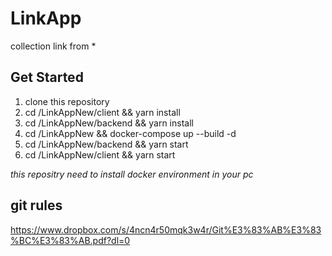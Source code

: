 # LinkApp

collection link from \*

## Get Started

1. clone this repository
2. cd /LinkAppNew/client && yarn install
3. cd /LinkAppNew/backend && yarn install
4. cd /LinkAppNew && docker-compose up --build -d
5. cd /LinkAppNew/backend && yarn start
6. cd /LinkAppNew/client && yarn start

*this repositry need to install docker environment in your pc*

## git rules

https://www.dropbox.com/s/4ncn4r50mqk3w4r/Git%E3%83%AB%E3%83%BC%E3%83%AB.pdf?dl=0

